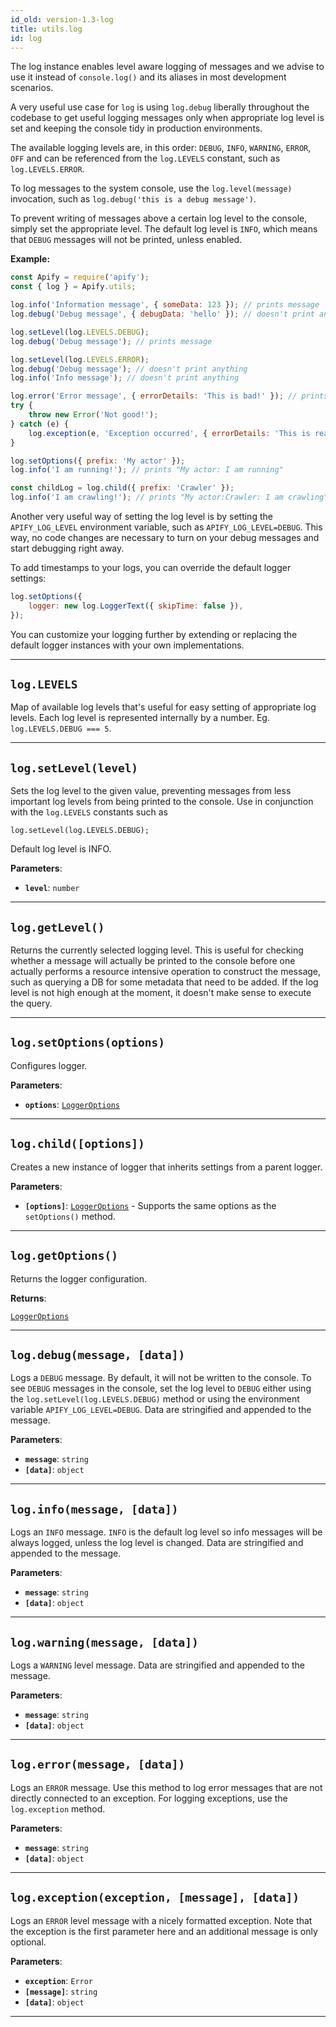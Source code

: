 ```yaml
---
id_old: version-1.3-log
title: utils.log
id: log
---
```


<a name="log"></a>

The log instance enables level aware logging of messages and we advise to use it instead of `console.log()` and its aliases in most development
scenarios.

A very useful use case for `log` is using `log.debug` liberally throughout the codebase to get useful logging messages only when appropriate log level
is set and keeping the console tidy in production environments.

The available logging levels are, in this order: `DEBUG`, `INFO`, `WARNING`, `ERROR`, `OFF` and can be referenced from the `log.LEVELS` constant, such
as `log.LEVELS.ERROR`.

To log messages to the system console, use the `log.level(message)` invocation, such as `log.debug('this is a debug message')`.

To prevent writing of messages above a certain log level to the console, simply set the appropriate level. The default log level is `INFO`, which
means that `DEBUG` messages will not be printed, unless enabled.

**Example:**

```js
const Apify = require('apify');
const { log } = Apify.utils;

log.info('Information message', { someData: 123 }); // prints message
log.debug('Debug message', { debugData: 'hello' }); // doesn't print anything

log.setLevel(log.LEVELS.DEBUG);
log.debug('Debug message'); // prints message

log.setLevel(log.LEVELS.ERROR);
log.debug('Debug message'); // doesn't print anything
log.info('Info message'); // doesn't print anything

log.error('Error message', { errorDetails: 'This is bad!' }); // prints message
try {
    throw new Error('Not good!');
} catch (e) {
    log.exception(e, 'Exception occurred', { errorDetails: 'This is really bad!' }); // prints message
}

log.setOptions({ prefix: 'My actor' });
log.info('I am running!'); // prints "My actor: I am running"

const childLog = log.child({ prefix: 'Crawler' });
log.info('I am crawling!'); // prints "My actor:Crawler: I am crawling"
```

Another very useful way of setting the log level is by setting the `APIFY_LOG_LEVEL` environment variable, such as `APIFY_LOG_LEVEL=DEBUG`. This way,
no code changes are necessary to turn on your debug messages and start debugging right away.

To add timestamps to your logs, you can override the default logger settings:

```js
log.setOptions({
    logger: new log.LoggerText({ skipTime: false }),
});
```

You can customize your logging further by extending or replacing the default logger instances with your own implementations.

---

<a name="levels"></a>

## `log.LEVELS`

Map of available log levels that's useful for easy setting of appropriate log levels. Each log level is represented internally by a number. Eg.
`log.LEVELS.DEBUG === 5`.

---

<a name="setlevel"></a>

## `log.setLevel(level)`

Sets the log level to the given value, preventing messages from less important log levels from being printed to the console. Use in conjunction with
the `log.LEVELS` constants such as

```
log.setLevel(log.LEVELS.DEBUG);
```

Default log level is INFO.

**Parameters**:

-   **`level`**: `number`

---

<a name="getlevel"></a>

## `log.getLevel()`

Returns the currently selected logging level. This is useful for checking whether a message will actually be printed to the console before one
actually performs a resource intensive operation to construct the message, such as querying a DB for some metadata that need to be added. If the log
level is not high enough at the moment, it doesn't make sense to execute the query.

---

<a name="setoptions"></a>

## `log.setOptions(options)`

Configures logger.

**Parameters**:

-   **`options`**: [`LoggerOptions`](../typedefs/logger-options)

---

<a name="child"></a>

## `log.child([options])`

Creates a new instance of logger that inherits settings from a parent logger.

**Parameters**:

-   **`[options]`**: [`LoggerOptions`](../typedefs/logger-options) - Supports the same options as the `setOptions()` method.

---

<a name="getoptions"></a>

## `log.getOptions()`

Returns the logger configuration.

**Returns**:

[`LoggerOptions`](../typedefs/logger-options)

---

<a name="debug"></a>

## `log.debug(message, [data])`

Logs a `DEBUG` message. By default, it will not be written to the console. To see `DEBUG` messages in the console, set the log level to `DEBUG` either
using the `log.setLevel(log.LEVELS.DEBUG)` method or using the environment variable `APIFY_LOG_LEVEL=DEBUG`. Data are stringified and appended to the
message.

**Parameters**:

-   **`message`**: `string`
-   **`[data]`**: `object`

---

<a name="info"></a>

## `log.info(message, [data])`

Logs an `INFO` message. `INFO` is the default log level so info messages will be always logged, unless the log level is changed. Data are stringified
and appended to the message.

**Parameters**:

-   **`message`**: `string`
-   **`[data]`**: `object`

---

<a name="warning"></a>

## `log.warning(message, [data])`

Logs a `WARNING` level message. Data are stringified and appended to the message.

**Parameters**:

-   **`message`**: `string`
-   **`[data]`**: `object`

---

<a name="error"></a>

## `log.error(message, [data])`

Logs an `ERROR` message. Use this method to log error messages that are not directly connected to an exception. For logging exceptions, use the
`log.exception` method.

**Parameters**:

-   **`message`**: `string`
-   **`[data]`**: `object`

---

<a name="exception"></a>

## `log.exception(exception, [message], [data])`

Logs an `ERROR` level message with a nicely formatted exception. Note that the exception is the first parameter here and an additional message is only
optional.

**Parameters**:

-   **`exception`**: `Error`
-   **`[message]`**: `string`
-   **`[data]`**: `object`

---
